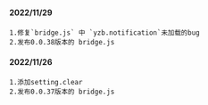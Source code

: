 #### 2022/11/29

```
1.修复`bridge.js` 中 `yzb.notification`未加载的bug
2.发布0.0.38版本的 bridge.js
```

#### 2022/11/26

```
1.添加setting.clear
2.发布0.0.37版本的 bridge.js
```
